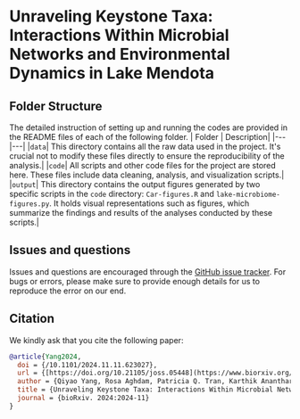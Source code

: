 # Unraveling Keystone Taxa: Interactions Within Microbial Networks and Environmental Dynamics in Lake Mendota
## Folder Structure
The detailed instruction of setting up and running the codes are provided in the README files of each of the following folder.
| Folder | Description|
|---|---|
|`data`| This directory contains all the raw data used in the project. It's crucial not to modify these files directly to ensure the reproducibility of the analysis.|
|`code`| All scripts and other code files for the project are stored here. These files include data cleaning, analysis, and visualization scripts.|
|`output`| This directory contains the output figures generated by two specific scripts in the `code` directory: `Car-figures.R` and `lake-microbiome-figures.py`. It holds visual representations such as figures, which summarize the findings and results of the analyses conducted by these scripts.|

## Issues and questions
Issues and questions are encouraged through the [GitHub issue tracker](https://github.com/solislemuslab/lake-microbiome-data-analysis/issues). For bugs or errors, please make sure to provide enough details for us to reproduce the error on our end.

## Citation

We kindly ask that you cite the following paper:
```bibtex
@article{Yang2024,
  doi = {/10.1101/2024.11.11.623027}, 
  url = {[https://doi.org/10.21105/joss.05448](https://www.biorxiv.org/content/10.1101/2024.11.11.623027v1.full.pdf)},
  author = {Qiyao Yang, Rosa Aghdam, Patricia Q. Tran, Karthik Anantharaman, and Claudia Solis-Lemus},
  title = {Unraveling Keystone Taxa: Interactions Within Microbial Networks and Environmental Dynamics in Lake Mendota},
  journal = {bioRxiv. 2024:2024-11} 
} 
```
